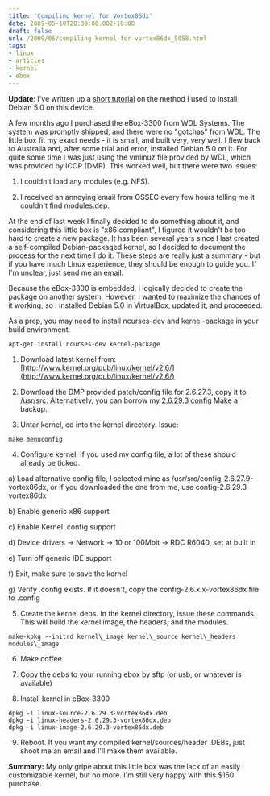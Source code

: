 ```yaml
---
title: 'Compiling kernel for Vortex86dx'
date: 2009-05-10T20:30:00.002+10:00
draft: false
url: /2009/05/compiling-kernel-for-vortex86dx_5058.html
tags: 
- linux
- articles
- kernel
- ebox
---
```


**Update**: I've written up a [short tutorial](http://kelvinism.com/howtos/installing-debian-50-vortex86dx/) on the method I used to install Debian 5.0 on this device.

A few months ago I purchased the eBox-3300 from WDL Systems. The system was promptly shipped, and there were no "gotchas" from WDL. The little box fit my exact needs - it is small, and built very, very well. I flew back to Australia and, after some trial and error, installed Debian 5.0 on it. For quite some time I was just using the vmlinuz file provided by WDL, which was provided by ICOP (DMP). This worked well, but there were two issues:

  
  
1) I couldn't load any modules (e.g. NFS).  
  
2) I received an annoying email from OSSEC every few hours telling me it couldn't find modules.dep.  
  
  
  

At the end of last week I finally decided to do something about it, and considering this little box is "x86 compliant", I figured it wouldn't be too hard to create a new package. It has been several years since I last created a self-compiled Debian-packaged kernel, so I decided to document the process for the next time I do it. These steps are really just a summary - but if you have much Linux experience, they should be enough to guide you. If I'm unclear, just send me an email.

Because the eBox-3300 is embedded, I logically decided to create the package on another system. However, I wanted to maximize the chances of it working, so I installed Debian 5.0 in VirtualBox, updated it, and proceeded.

As a prep, you may need to install ncurses-dev and kernel-package in your build environment.

```
apt-get install ncurses-dev kernel-package

```  
  

1) Download latest kernel from: [http://www.kernel.org/pub/linux/kernel/v2.6/](http://www.kernel.org/pub/linux/kernel/v2.6/)

2) Download the DMP provided patch/config file for 2.6.27.3, copy it to /usr/src. Alternatively, you can borrow my [2.6.29.3 config](http://cdn.kelvinism.com/ebox/config-2.6.29.3-vortex86dx) Make a backup.

3) Untar kernel, cd into the kernel directory. Issue:

```
make menuconfig

```  
  

4) Configure kernel. If you used my config file, a lot of these should already be ticked.

  
a) Load alternative config file, I selected mine as /usr/src/config-2.6.27.9-vortex86dx, or if you downloaded the one from me, use config-2.6.29.3-vortex86dx  
  
b) Enable generic x86 support  
  
c) Enable Kernel .config support  
  
d) Device drivers -> Network -> 10 or 100Mbit -> RDC R6040, set at built in  
  
e) Turn off generic IDE support  
  
f) Exit, make sure to save the kernel  
  
g) Verify .config exists. If it doesn't, copy the config-2.6.x.x-vortex86dx file to .config  
  
  
  

5) Create the kernel debs. In the kernel directory, issue these commands. This will build the kernel image, the headers, and the modules.

```
make-kpkg --initrd kernel\_image kernel\_source kernel\_headers modules\_image

```  

6) Make coffee

7) Copy the debs to your running ebox by sftp (or usb, or whatever is available)

8) Install kernel in eBox-3300

```
dpkg -i linux-source-2.6.29.3-vortex86dx.deb
dpkg -i linux-headers-2.6.29.3-vortex86dx.deb
dpkg -i linux-image-2.6.29.3-vortex86dx.deb

```  
  

9) Reboot. If you want my compiled kernel/sources/header .DEBs, just shoot me an email and I'll make them available.

**Summary:** My only gripe about this little box was the lack of an easily customizable kernel, but no more. I'm still very happy with this $150 purchase.